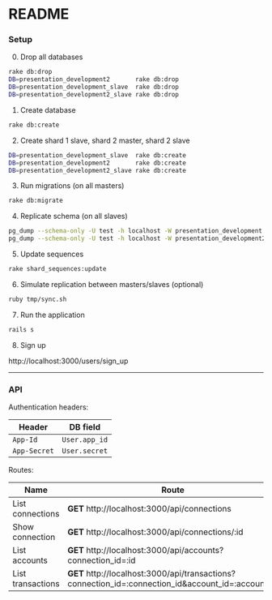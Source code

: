 # README

### Setup

0. Drop all databases

```sh
rake db:drop
DB=presentation_development2       rake db:drop
DB=presentation_development_slave  rake db:drop
DB=presentation_development2_slave rake db:drop
```

1. Create database

```sh
rake db:create
```

2. Create shard 1 slave, shard 2 master, shard 2 slave

```sh
DB=presentation_development_slave  rake db:create
DB=presentation_development2       rake db:create
DB=presentation_development2_slave rake db:create
```

3. Run migrations (on all masters)

```sh
rake db:migrate
```

4. Replicate schema (on all slaves)

```sh
pg_dump --schema-only -U test -h localhost -W presentation_development  | psql presentation_development_slave  -U test -W -h localhost
pg_dump --schema-only -U test -h localhost -W presentation_development2 | psql presentation_development2_slave -U test -W -h localhost
```

5. Update sequences

```sh
rake shard_sequences:update
```

6. Simulate replication between masters/slaves (optional)

```sh
ruby tmp/sync.sh
```

7. Run the application

```sh
rails s
```

8. Sign up

http://localhost:3000/users/sign_up


--------------------------

### API

Authentication headers:

| Header       | DB field       |
|--------------|----------------|
| `App-Id`     | `User.app_id`  |
| `App-Secret` | `User.secret`  |


Routes:

| Name              | Route                                                                                              |
|-------------------|----------------------------------------------------------------------------------------------------|
| List connections  | **GET** http://localhost:3000/api/connections                                                      |
| Show connection   | **GET** http://localhost:3000/api/connections/:id                                                  |
| List accounts     | **GET** http://localhost:3000/api/accounts?connection_id=:id                                       |
| List transactions | **GET** http://localhost:3000/api/transactions?connection_id=:connection_id&account_id=:account_id |
